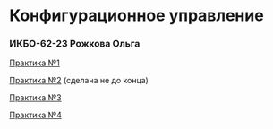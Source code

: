# Конфигурационное управление
### ИКБО-62-23 Рожкова Ольга
[Практика №1](https://github.com/guezwhozbak/cfg/blob/main/practice1.md)

[Практика №2](https://github.com/guezwhozbak/cfg/blob/main/practice2.md) (сделана не до конца)

[Практика №3](https://github.com/guezwhozbak/cfg/blob/main/practice3.md) 

[Практика №4](https://github.com/guezwhozbak/cfg/blob/main/practice4.md) 

